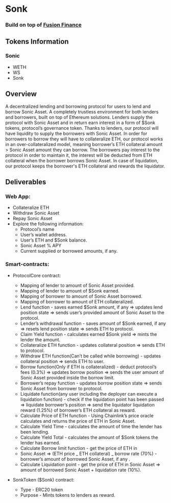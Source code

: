 # Sonk

### Build on top of [Fusion Finance](https://github.com/jooohneth/fusion-finance)

## Tokens Information

### Sonic

-  WETH
-  WS
-  Sonk

## Overview

A decentralized lending and borrowing protocol for users to lend and borrow Sonic Asset. A completely trustless environment for both lenders and borrowers, built on top of Ethereum solutions. Lenders supply the protocol with Sonic Asset and in return earn interest in a form of $Sonk tokens, protocol’s governance token. Thanks to lenders, our protocol will have liquidity to supply the borrowers with Sonic Asset. In order for borrowers to borrow they will have to collateralize ETH, our protocol works in an over-collateralized model, meaning borrower’s ETH collateral amount > Sonic Asset amount they can borrow. The borrowers pay interest to the protocol in order to maintain it, the interest will be deducted from ETH collateral when the borrower borrows Sonic Asset. In case of liquidation, our protocol keeps the borrower's ETH collateral and rewards the liquidator.

## Deliverables

### Web App:

- Collateralize ETH
- Withdraw Sonic Asset
- Repay Sonic Asset
- Explore the following information:
  - Protocol’s name
  - User’s wallet address.
  - User’s ETH and $Sonk balance.
  - Sonic Asset % APY
  - Current supplied or borrowed amounts, if any.

### Smart-contracts:

- ProtocolCore contract:

  - Mapping of lender to amount of Sonic Asset provided.
  - Mapping of lender to amount of $Sonk earned.
  - Mapping of borrower to amount of Sonic Asset borrowed.
  - Mapping of borrower to amount of ETH collateralized.
  - Lend function - saves earned $Sonk amount, if any => updates lend position state => sends user’s provided amount of Sonic Asset to the protocol.
  - Lender’s withdrawal function - saves amount of $Sonk earned, if any => resets lend position state => sends ETH to protocol.
  - Claim Yield function - calculates earned $Sonk yield => mints the lender the amount.
  - Collateralize ETH function - updates collateral position => sends ETH to protocol.
  - Withdraw ETH function(Can’t be called while borrowing) - updates collateral position => sends ETH to user.
  - Borrow function(Only if ETH is collateralized) - deduct protocol’s fees (0.3%) => updates borrow position => sends the user amount of Sonic Asset provided inside the borrow limit.
  - Borrower’s repay function - updates borrow position state => sends Sonic Asset from borrower to protocol.
  - Liquidate function(any user including the deployer can execute a liquidation function) - check if the liquidation point has been passed => liquidate borrower’s position => send the liquidator liquidation reward (1.25%) of borrower’s ETH collateral as reward.
  - Calculate Price of ETH function - Using Chainlink’s price oracle calculates and returns the price of ETH in Sonic Asset.
  - Calculate Yield Time - calculates the amount of time the lender has been lending.
  - Calculate Yield Total - calculates the amount of $Sonk tokens the lender has earned.
  - Calculate Borrow limit function - get the price of ETH in
  - Sonic Asset => (ETH price _ ETH collateral) _ borrow rate (70%) - borrower’s amount of borrowed Sonic Asset, if any .
  - Calculate Liquidation point - get the price of ETH in Sonic Asset => amount of borrowed Sonic Asset + liquidation rate (10%).

- SonkToken ($Sonk) contract:

  - Type - ERC20 token
  - Purpose - Mints tokens to lenders as reward.

